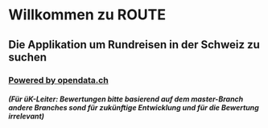 # Willkommen zu ROUTE

## Die Applikation um Rundreisen in der Schweiz zu suchen

### [Powered by opendata.ch](https://opendata.ch)

##### (Für üK-Leiter: Bewertungen bitte basierend auf dem master-Branch andere Branches sond für zukünftige Entwicklung und für die Bewertung irrelevant)